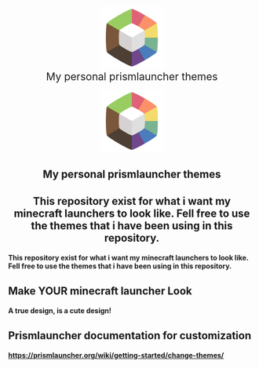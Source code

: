 <p align="center">
  <img src="https://github.com/tiffylikecat/prismlauncherThemes/blob/main/catppuccin/prismlauncherLogo.png" alt="prismlauncherLogo"><br>
  <span style="font-size: 1.5em;">My personal prismlauncher themes</span>
</p>



<p align="center">
  <img src="https://github.com/tiffylikecat/prismlauncherThemes/blob/main/catppuccin/prismlauncherLogo.png" alt="prismlauncherLogo">
</p>

<h2 align="center">
My personal prismlauncher themes
</h2>

<h2 align="center">
This repository exist for what i want my minecraft launchers to look like. Fell free to use the themes that i have been using in this repository.
</h2>

#### This repository exist for what i want my minecraft launchers to look like. Fell free to use the themes that i have been using in this repository.

## Make **YOUR** minecraft launcher Look
#### A true design, is a cute design!

## Prismlauncher documentation for customization
#### https://prismlauncher.org/wiki/getting-started/change-themes/
